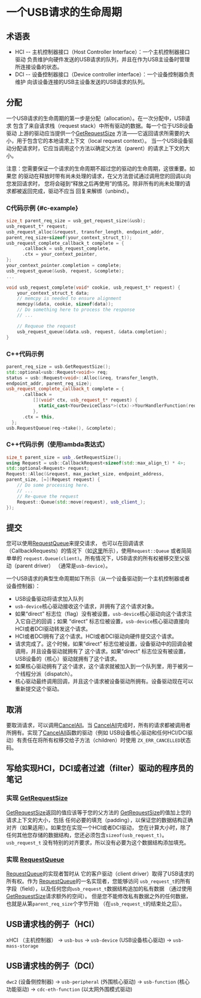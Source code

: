 <!--
    (C) Copyright 2019 The Fuchsia Authors. All rights reserved.
    Use of this source code is governed by a BSD-style license that can be
    found in the LICENSE file.
-->

<!--
# Lifecycle of a USB request
-->

# 一个USB请求的生命周期

<!--
## Glossary
-->

## 术语表

<!--
*   HCI -- Host Controller Interface: A host controller interface driver is
    responsible for queueing USB requests to hardware, and managing the state
    of connected devices while operating as a USB host.
*   DCI -- Device controller interface: A device controller interface is
    responsible for queueing USB requests to a USB host that the device is
    connected to.
-->

*   HCI -- 主机控制器接口（Host Controller Interface）：一个主机控制器接口驱动
    负责维护向硬件发送的USB请求的队列，并且在作为USB主设备时管理所连接设备的状态。
*   DCI -- 设备控制器接口（Device controller interface）：一个设备控制器负责维护
    向该设备连接的USB主设备发送的USB请求的队列。

<!--
## Allocation
-->

## 分配

<!--
The first step in a USB request's lifecycle is allocation. USB requests contain
data from all of the drivers in the request stack in a single allocation. Each
driver that is upstream of a USB device driver should provide a
[GetRequestSize](/sdk/banjo/fuchsia.hardware.usb/usb.fidl#96) method --
which returns the size it needs to contain its local request context. When a
USB device driver allocates a request, it should invoke this method to
determine the size of the parent's request context.
-->

一个USB请求的生命周期的第一步是分配（allocation）。在一次分配中，USB请求
包含了来自请求栈（request stack）中所有驱动的数据。每一个位于USB设备驱动
上游的驱动应当提供一个[GetRequestSize](/sdk/banjo/fuchsia.hardware.usb/usb.fidl#96)
方法——它返回请求所需要的大小，用于包含它的本地请求上下文（local request context）。
当一个USB设备驱动分配请求时，它应当调用这个方法以确定父方法（parent）的请求上下文的大小。

<!--
Note: It is important to ensure that the lifetime of a request does not exceed
the lifetime of your driver. If your driver is released with outstanding
requests, you will encounter a use-after-free scenario when the parent tries to
send the request back to you by invoking your callback. Drivers should not
reply to unbind until all outstanding requests have been returned.
-->

注意：您需要保证一个请求的生命周期不超过您的驱动的生命周期，这很重要。如果您
的驱动在释放时带有尚未处理的请求，在父方法尝试通过调用您的回调以向您发回请求时，
您将会碰到“释放之后再使用”的情况。除非所有的尚未处理的请求都被返回完成，驱动不应当
回复来解绑（unbind）。

<!--
### C example {#c-example}
-->

### C代码示例 {#c-example}

```c
size_t parent_req_size = usb_get_request_size(&usb);
usb_request_t* request;
usb_request_alloc(&request, transfer_length, endpoint_addr,
parent_req_size+sizeof(your_context_struct_t));
usb_request_complete_callback_t complete = {
      .callback = usb_request_complete,
      .ctx = your_context_pointer,
};
your_context_pointer.completion = complete;
usb_request_queue(&usb, request, &complete);
...

void usb_request_complete(void* cookie, usb_request_t* request) {
    your_context_struct_t data;
    // memcpy is needed to ensure alignment
    memcpy(&data, cookie, sizeof(data));
    // Do something here to process the response
    // ...

    // Requeue the request
    usb_request_queue(&data.usb, request, &data.completion);
}
```

<!--
### C++ example
-->

### C++代码示例

```c++
parent_req_size = usb.GetRequestSize();
std::optional<usb::Request<void>> req;
status = usb::Request<void>::Alloc(&req, transfer_length,
endpoint_addr, parent_req_size);
usb_request_complete_callback_t complete = {
      .callback =
          [](void* ctx, usb_request_t* request) {
            static_cast<YourDeviceClass*>(ctx)->YourHandlerFunction(request);
          },
      .ctx = this,
  };
usb.RequestQueue(req->take(), &complete);
```

<!--
### C++ example (with lambdas)
-->

### C++代码示例（使用lambda表达式）

```c++
size_t parent_size = usb_.GetRequestSize();
using Request = usb::CallbackRequest<sizeof(std::max_align_t) * 4>;
std::optional<Request> request;
Request::Alloc(&request, max_packet_size, endpoint_address,
parent_size, [=](Request request) {
    // Do some processing here.
    // ...
    // Re-queue the request
    Request::Queue(std::move(request), usb_client_);
});
```

<!--
## Submission
-->

## 提交

<!--
You can submit requests using the
[RequestQueue](/sdk/banjo/fuchsia.hardware.usb/usb.fidl#22) method,
or -- in the case of CallbackRequests (as seen [here](#c-example)), using
`Request::Queue` or simply `request.Queue(client)`. In all cases, ownership of
the USB request is transferred to the parent driver (usually `usb-device`).
-->

您可以使用[RequestQueue](/sdk/banjo/fuchsia.hardware.usb/usb.fidl#22)来提交请求，
也可以在回调请求（CallbackRequests）的情况下（如[这里](#c-example)所示），使用`Request::Queue`
或者简简单单的 `request.Queue(client)`。所有情况下，USB请求的所有权被移交至父驱动（parent driver）
（通常是`usb-device`）。

<!--
The typical lifecycle of a USB request (from a device driver to either a host
controller or device controller is as follows):

*   The USB device driver queues the request
*   The `usb-device` core driver receives the request, and now owns the request
    object.
*   The `usb-device` core driver injects its own callback (if the direct flag
    is not set), or passes through the request (if the direct flag is set) to
    the HCI or DCI driver.
*   The HCI or DCI driver now owns the request. The HCI or DCI driver submits
    this request to hardware.
*   The request completes. When this happens, if the direct flag was set, the
    callback in the device driver is invoked, and the device driver now owns
    the request. If the direct flag is not set, the usb-device (core) driver
    now owns the request.
*   If the core driver owns the request; it is added to a queue for dispatch by
    another thread.
*   The core driver eventually invokes the callback, and the request is now
    owned by the device driver. The device driver can now re-submit the
    request.
-->

一个USB请求的典型生命周期如下所示（从一个设备驱动到一个主机控制器或者设备控制器）：

*   USB设备驱动将请求加入队列
*   `usb-device`核心驱动接收这个请求，并拥有了这个请求对象。
*   如果“direct” 标志位（flag）没有被设置，`usb-device`核心驱动向这个请求注入它自己的回调；如果
    “direct” 标志位被设置，`usb-device`核心驱动直接向HCI或者DCI驱动转发这个请求。
*   HCI或者DCI拥有了这个请求。HCI或者DCI驱动向硬件提交这个请求。
*   请求完成了。这个时候，如果“direct” 标志位被设置，设备驱动中的回调会被调用，并且设备驱动就拥有了
    这个请求。如果“direct” 标志位没有被设置，USB设备的（核心）驱动就拥有了这个请求。
*   如果核心驱动拥有了这个请求，这个请求就被加入到一个队列里，用于被另一个线程分派（dispatch）。
*   核心驱动最终调用回调，并且这个请求被设备驱动所拥有。设备驱动现在可以重新提交这个驱动。

<!--
## Cancellation
-->

## 取消

<!--
Requests may be cancelled by invoking
[CancelAll](/sdk/banjo/fuchsia.hardware.usb/usb.fidl#89). When
[CancelAll](/sdk/banjo/fuchsia.hardware.usb/usb.fidl#89) completes, all
requests are owned by the caller. Drivers implementing a
[CancelAll](/sdk/banjo/fuchsia.hardware.usb/usb.fidl#89) function (such
as the usb-device core driver and any HCI/DCI drivers) are responsible for
transferring ownership to their children with a `ZX_ERR_CANCELLED` status code.
-->

要取消请求，可以调用[CancelAll](/sdk/banjo/fuchsia.hardware.usb/usb.fidl#89)。当
[CancelAll](/sdk/banjo/fuchsia.hardware.usb/usb.fidl#89)完成时，所有的请求都被调用者
所拥有。实现了[CancelAll](/sdk/banjo/fuchsia.hardware.usb/usb.fidl#89)函数的驱动（例如
USB设备核心驱动和任何HCI/DCI驱动）有责任在将所有权移交给子方法（children）时使用
`ZX_ERR_CANCELLED`状态码。

<!--
## Implementation notes for writers of HCI, DCI, or filter drivers
-->

## 写给实现HCI，DCI或者过滤（filter）驱动的程序员的笔记

<!--
### Implementing [GetRequestSize](/sdk/banjo/fuchsia.hardware.usb/usb.fidl#96)
-->

### 实现 [GetRequestSize](/sdk/banjo/fuchsia.hardware.usb/usb.fidl#96)

<!--
The value returned by
[GetRequestSize](/sdk/banjo/fuchsia.hardware.usb/usb.fidl#96) should
equal the value of your parent's
[GetRequestSize](/sdk/banjo/fuchsia.hardware.usb/usb.fidl#96) + the size
of your request context, including any padding that would be necessary to
ensure proper alignment of your data structures (if applicable). If you are
implementing an HCI or DCI driver, you must include `sizeof(usb_request_t)` in
your size calculation in addition to any other data structures that you are
storing. `usb_request_t` has no special alignment requirements, so it is not
necessary to add padding for that structure.
-->

[GetRequestSize](/sdk/banjo/fuchsia.hardware.usb/usb.fidl#96)返回的值应该等于您的父方法的
[GetRequestSize](/sdk/banjo/fuchsia.hardware.usb/usb.fidl#96)的值加上您的请求上下文的大小，包括
任何必要的填充（padding），以保证您的数据结构正确对齐（如果适用）。如果您在实现一个HCI或者DCI驱动，
您在计算大小时，除了任何其他您存储的数据结构，您还必须包含`sizeof(usb_request_t)`。`usb_request_t`
没有特别的对齐要求，所以没有必要为这个数据结构添加填充。

<!--
### Implementing [RequestQueue](/sdk/banjo/fuchsia.hardware.usb/usb.fidl#22)
-->

### 实现 [RequestQueue](/sdk/banjo/fuchsia.hardware.usb/usb.fidl#22)

<!--
Implementors of
[RequestQueue](/sdk/banjo/fuchsia.hardware.usb/usb.fidl#22) temporarily
assumes ownership of the USB request from its client driver. As an implementor
of [RequestQueue](/sdk/banjo/fuchsia.hardware.usb/usb.fidl#22), you are
allowed to access all fields of the `usb_request_t`, as well as any private
data that you have appended to the `usb_request_t` structure (by requesting
additional space through
[GetRequestSize](/sdk/banjo/fuchsia.hardware.usb/usb.fidl#96)), but you
are not allowed to modify any data outside of your private area, which starts
at `parent_req_size` bytes (past the end of `usb_request_t`).
-->

[RequestQueue](/sdk/banjo/fuchsia.hardware.usb/usb.fidl#22)的实现者暂时从
它的客户驱动（client driver）取得了USB请求的所有权。作为
[RequestQueue](/sdk/banjo/fuchsia.hardware.usb/usb.fidl#22)的一名实现者，您能够访问
`usb_request_t`的所有字段（field），以及任何您向`usb_request_t`数据结构追加的私有数据
（通过使用[GetRequestSize](/sdk/banjo/fuchsia.hardware.usb/usb.fidl#96)请求额外的空间）。
但是您不能修改私有数据之外的任何数据，也就是从第`parent_req_size`个字节开始
（在`usb_request_t`的结束处之后）。

<!--
## Example USB request stack (HCI)
-->

## USB请求栈的例子（HCI）

<!--
xHCI (host controller) -> `usb-bus` -> `usb-device` (core USB device driver) ->
`usb-mass-storage`
-->

xHCI （主机控制器） -> `usb-bus` -> `usb-device` (USB设备核心驱动) ->
`usb-mass-storage`

<!--
## Example USB request stack (DCI)
-->

## USB请求栈的例子（DCI）

<!--
`dwc2` (device-side controller) -> `usb-peripheral` (peripheral core driver) ->
`usb-function` (core function driver) -> `cdc-eth-function` (ethernet
peripheral mode driver)
-->

`dwc2` (设备侧控制器) -> `usb-peripheral` (外围核心驱动) ->
`usb-function` (核心功能驱动) -> `cdc-eth-function` (以太网外围模式驱动)
